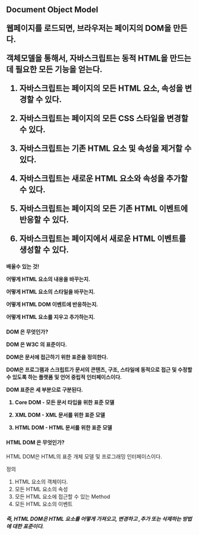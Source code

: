 <h2>Document Object Model

웹페이지를 로드되면, 브라우저는 페이지의 DOM을 만든다.



객체모델을 통해서, 자바스크립트는 동적 HTML을 만드는 데 필요한 모든 기능을 얻는다.

1. 자바스크립트는 페이지의 모든 HTML 요소, 속성을 변경할 수 있다.

2. 자바스크립트는 페이지의 모든 CSS 스타일을 변경할 수 있다.

3. 자바스크립트는 기존 HTML 요소 및 속성을 제거할 수 있다.

4. 자바스크립트는 새로운 HTML 요소와 속성을 추가할 수 있다.

5. 자바스크립트는 페이지의 모든 기존 HTML 이벤트에 반응할 수 있다.

6. 자바스크립트는 페이지에서 새로운 HTML 이벤트를 생성할 수 있다.



<h4>배울수 있는 것!

어떻게 HTML 요소의 내용을 바꾸는지.

어떻게 HTML 요소의 스타일을 바꾸는지.

어떻게 HTML DOM 이벤트에 반응하는지.

어떻게 HTML 요소를 지우고 추가하는지.



<h4> DOM 은 무엇인가?

DOM 은 W3C 의 표준이다.

DOM은 문서에 접근하기 위한 표준을 정의한다.

DOM은 프로그램과 스크립트가 문서의 콘텐츠, 구조, 스타일에 동적으로 접근 및  수정할 수 있도록 하는 플랫폼 및 언어 중립적 인터페이스이다.

DOM 표준은 세 부분으로 구분된다.

1. Core DOM - 모든 문서 타입을 위한 표준 모델

2. XML DOM - XML 문서를 위한 표준 모델
3. HTML DOM - HTML 문서를 위한 표준 모델



<h4>HTML DOM 은 무엇인가?</h4>

HTML DOM은 HTML의 표준 개체 모델 및 프로그래밍 인터페이스이다. 

정의

1. HTML 요소의 객체이다.
2. 모든 HTML 요소의 속성
3. 모든 HTML 요소에 접근할 수 있는 Method
4. 모든 HTML 요소의 이벤트

<h5>즉, HTML DOM은 HTML 요소를 어떻게 가져오고, 변경하고 ,추가 또는 삭제하는 방법에 대한 표준이다.

